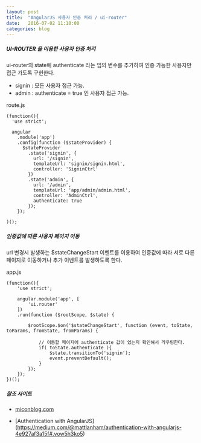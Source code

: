 ```yaml
---
layout: post
title:  "AngularJS 사용자 인증 처리 / ui-router"
date:   2016-07-02 11:10:00
categories: blog
---
```


##### UI-ROUTER 을 이용한 사용자 인증 처리

ui-router의 state에 authenticate 라는 임의 변수를 추가하여 인증 가능한 사용자만 접근 가도록 구현한다.

* signin : 모든 사용자 접근 가능.
* admin : authenticate = true 인 사용자 접근 가능.

route.js
 
```javacript
(function(){
  'use strict';

  angular
    .module('app')
    .config(function ($stateProvider) {
      $stateProvider
        .state('signin', {
          url: '/signin',
          templateUrl: 'signin/signin.html',
          controller: 'SigninCtrl'
        })
        .state('admin', {
          url: '/admin',
          templateUrl: 'app/admin/admin.html',
          controller: 'AdminCtrl',
          authenticate: true
        });
    });

)();
```


##### 인증값에 따른 사용자 페이지 이동

url 변경시 발생하는 $stateChangeStart 이벤트를 이용하여 인증값에 따라 서로 다른 페이지로 이동하거나 추가 이벤트를 발생하도록 한다.

app.js

```javacript
(function(){
	'use strict';

	angular.module('app', [
		'ui.router'
	])
	.run(function ($rootScope, $state) {

		$rootScope.$on('$stateChangeStart', function (event, toState, toParams, fromState, fromParams) {

			// 이동할 페이지에 authenticate 값이 있는지 확인해서 라우팅한다.
			if( toState.authenticate ){
				$state.transitionTo('signin');
				event.preventDefault();
			}
		});
	});
})();
```

##### 참조 사이트

* [miconblog.com](http://miconblog.com/archives/2014/11/anguarjs-ui-router%EB%A5%BC-%EC%9D%B4%EC%9A%A9%ED%95%9C-%EC%82%AC%EC%9A%A9%EC%9E%90-%EC%9D%B8%EC%A6%9D-%EC%B2%98%EB%A6%AC/)

* [Authentication with AngularJS] (https://medium.com/@mattlanham/authentication-with-angularjs-4e927af3a15f#.vow5h3ko5)